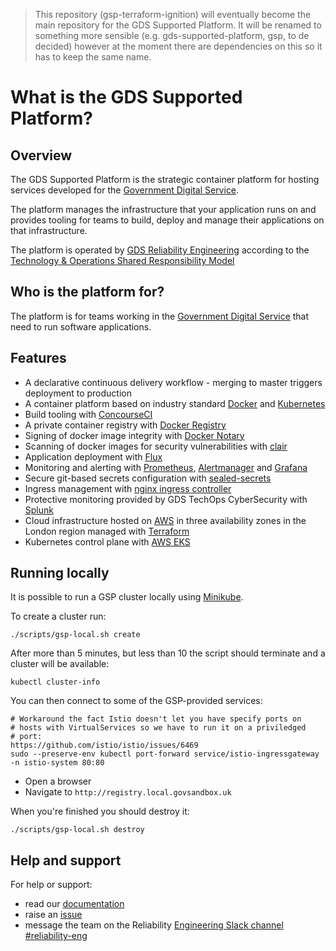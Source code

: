 > This repository (gsp-terraform-ignition) will eventually become the main repository for the GDS Supported Platform. It will be renamed to something more sensible (e.g. gds-supported-platform, gsp, to de decided) however at the moment there are dependencies on this so it has to keep the same name.

# What is the GDS Supported Platform?

## Overview

The GDS Supported Platform is the strategic container platform for hosting services developed for the [Government Digital Service](https://www.gov.uk/government/organisations/government-digital-service).

The platform manages the infrastructure that your application runs on and provides tooling for teams to build, deploy and manage their applications on that infrastructure.


The platform is operated by [GDS Reliability Engineering](https://reliability-engineering.cloudapps.digital/) according to the [Technology & Operations Shared Responsibility Model](https://reliability-engineering.cloudapps.digital/documentation/strategy-and-principles/techops-shared-responsibility-model.html)

## Who is the platform for?

The platform is for teams working in the [Government Digital Service](https://www.gov.uk/government/organisations/government-digital-service) that need to run software applications.

## Features

- A declarative continuous delivery workflow - merging to master triggers deployment to production
- A container platform based on industry standard [Docker](https://docs.docker.com/) and [Kubernetes](https://kubernetes.io)
- Build tooling with [ConcourseCI](https://concourse-ci.org/)
- A private container registry with [Docker Registry](https://docs.docker.com/registry/)
- Signing of docker image integrity with [Docker Notary](https://docs.docker.com/notary/)
- Scanning of docker images for security vulnerabilities with [clair](https://github.com/coreos/clair)
- Application deployment with [Flux](https://github.com/weaveworks/flux)
- Monitoring and alerting with [Prometheus](https://prometheus.io/), [Alertmanager](https://prometheus.io/docs/alerting/alertmanager/) and [Grafana](https://grafana.com/)
- Secure git-based secrets configuration with [sealed-secrets](https://github.com/bitnami-labs/sealed-secrets)
- Ingress management with [nginx ingress controller](https://kubernetes.github.io/ingress-nginx/)
- Protective monitoring provided by GDS TechOps CyberSecurity with [Splunk](https://www.splunk.com/)
- Cloud infrastructure hosted on [AWS](https://aws.amazom.com) in three availability zones in the London region managed with [Terraform](https://www.terraform.io/)
- Kubernetes control plane with [AWS EKS](https://aws.amazon.com/eks/)

## Running locally

It is possible to run a GSP cluster locally using [Minikube](https://kubernetes.io/docs/setup/minikube/).

To create a cluster run:

```
./scripts/gsp-local.sh create
```

After more than 5 minutes, but less than 10 the script should terminate and a cluster will be available:

```
kubectl cluster-info
```

You can then connect to some of the GSP-provided services:

```
# Workaround the fact Istio doesn't let you have specify ports on
# hosts with VirtualServices so we have to run it on a priviledged
# port:
https://github.com/istio/istio/issues/6469
sudo --preserve-env kubectl port-forward service/istio-ingressgateway -n istio-system 80:80
```
- Open a browser
- Navigate to `http://registry.local.govsandbox.uk`

When you're finished you should destroy it:

```
./scripts/gsp-local.sh destroy
```

## Help and support
For help or support:
- read our [documentation](/docs)
- raise an [issue](https://github.com/alphagov/gsp-terraform-ignition/issues)
- message the team on the Reliability [Engineering Slack channel](https://gds.slack.com/messages/CAD6NP598) [#reliability-eng](https://gds.slack.com/messages/CAD6NP598)
